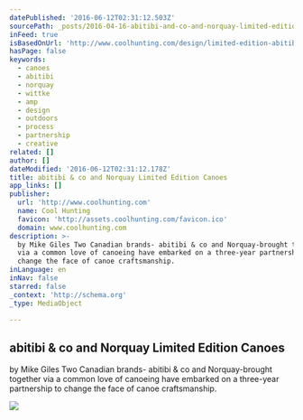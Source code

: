 ```yaml
---
datePublished: '2016-06-12T02:31:12.503Z'
sourcePath: _posts/2016-04-16-abitibi-and-co-and-norquay-limited-edition-canoes.md
inFeed: true
isBasedOnUrl: 'http://www.coolhunting.com/design/limited-edition-abitibi-co-canoes'
hasPage: false
keywords:
  - canoes
  - abitibi
  - norquay
  - wittke
  - amp
  - design
  - outdoors
  - process
  - partnership
  - creative
related: []
author: []
dateModified: '2016-06-12T02:31:12.178Z'
title: abitibi & co and Norquay Limited Edition Canoes
app_links: []
publisher:
  url: 'http://www.coolhunting.com'
  name: Cool Hunting
  favicon: 'http://assets.coolhunting.com/favicon.ico'
  domain: www.coolhunting.com
description: >-
  by Mike Giles Two Canadian brands- abitibi & co and Norquay-brought together
  via a common love of canoeing have embarked on a three-year partnership to
  change the face of canoe craftsmanship.
inLanguage: en
inNav: false
starred: false
_context: 'http://schema.org'
_type: MediaObject

---
```

<article style=""><h1>abitibi &amp; co and Norquay Limited Edition Canoes</h1><p>by Mike Giles Two Canadian brands- abitibi &amp; co and Norquay-brought together via a common love of canoeing have embarked on a three-year partnership to change the face of canoe craftsmanship.</p><img src="http://assets.coolhunting.com/coolhunting/2015/08/17/large_Norquay_abitibi_Canoes_02.jpg" /></article>